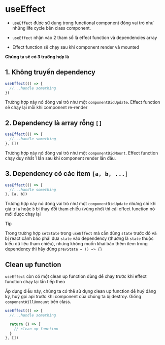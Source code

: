 # useEffect

- `useEffect` được sử dụng trong functional component đóng vai trò như những life cycle bên class component.

- `useEffect` nhận vào 2 tham số là effect function và dependencies array

- Effect function sẽ chạy sau khi component render và mounted

**Chúng ta sẽ có 3 trường hợp là**

## 1. Không truyền dependency

```jsx
useEffect(() => {
  //...handle something
})
```

Trường hợp này nó đóng vai trò như một `componentDidUpdate`. Effect function sẽ chạy lại mỗi khi component re-render

## 2. Dependency là array rỗng `[]`

```jsx
useEffect(() => {
  //...handle something
}, [])
```

Trường hợp này nó đóng vai trò như một `componentDidMount`. Effect function chạy duy nhất 1 lần sau khi component render lần đầu.

## 3. Dependency có các item `[a, b, ...]`

```jsx
useEffect(() => {
  //...handle something
}, [a, b])
```

Trường hợp này nó đóng vai trò như một `componentDidUpdate` nhưng chỉ khi giá trị `a` hoặc `b` bị thay đổi tham chiếu (vùng nhớ) thì cái effect function nó mới được chạy lại

> [!TIP]
> Trong trường hợp `setState` trong `useEffect` mà cần dùng `state` trước đó và bị react cảnh báo phải đưa `state` vào dependency (thường là `state` thuộc kiểu dữ liệu tham chiếu), nhưng không muốn khai báo thêm item trong dependency thì hãy dùng `prevState = () => {}`

## Clean up function

`useEffect` còn có một clean up function dùng để chạy trước khi effect function chạy lại lần tiếp theo

Áp dụng điều này, chúng ta có thể sử dụng clean up function để huỷ đăng ký, huỷ gọi api trước khi component của chúng ta bị destroy. Giống `componentWillUnmount` bên class.

```jsx
useEffect(() => {
  //...handle something

  return () => {
    // clean up function
  }
}, [])
```
